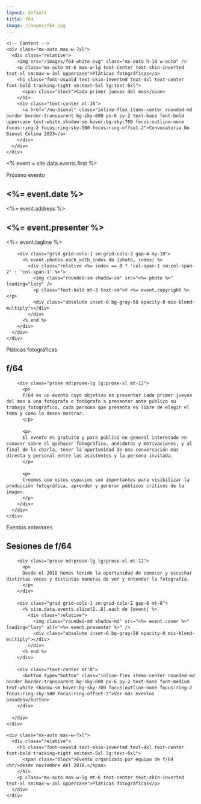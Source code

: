 ```yaml
---
layout: default
title: f64
image: /images/f64.jpg
---
```


<div class="bg-white">
  <section class="relative shadow-xl sm:overflow-hidden h-[95vh] flex justify-center items-center" id="top">
    <!-- Image -->
    <div class="absolute inset-0 bg-[url('/images/home.jpg')] bg-cover bg-center bg-no-repeat bg-fixed">
      <div class="absolute inset-0 bg-gray-300 mix-blend-multiply"></div>
    </div>

    <!-- Content -->
    <div class="mx-auto max-w-7xl">
      <div class="relative">
        <img src="/images/f64-white.svg" class="mx-auto h-18 w-auto" />
        <p class="mx-auto mt-6 max-w-lg text-center text-skin-inverted text-xl sm:max-w-3xl uppercase">Pláticas fotográficas</p>
        <h1 class="font-oswald text-skin-inverted text-4xl text-center font-bold tracking-tight sm:text-5xl lg:text-6xl">
          <span class="block">Cada primer jueves del mes</span>
        </h1>
        <div class="text-center mt-16">
          <a href="/no-bienal" class="inline-flex items-center rounded-md border border-transparent bg-sky-600 px-6 py-2 text-base font-bold uppercase text-white shadow-sm hover:bg-sky-700 focus:outline-none focus:ring-2 focus:ring-sky-500 focus:ring-offset-2">Convocatoria No Bienal Colima 2023</a>
        </div>
      </div>
    </div>
  </section>

  <% event = site.data.events.first %>
  <section class="relative sm:overflow-hidden" id="next-event">
    <div class="mx-auto max-w-7xl sm:px-6 lg:px-8">
      <div class="relative px-4 py-16 sm:px-6 sm:py-24 lg:py-32 lg:px-8">
         <div class="grid grid-cols-1 gapx-2 sm:grid-cols-2">
          <div>
            <p class="text-xl uppercase">Próximo evento</p>
            <h1 class="font-oswald text-4xl font-bold tracking-tight sm:text-5xl lg:text-6xl">
              <span class="block"><%= event.date %></span>
            </h1>
            <p class="mt-4 text-md"><%= event.address %></p>
          </div>
          <div class="mt-6 sm:mt-0">
            <h2 class="font-oswald text-2xl font-bold tracking-tight sm:text-3xl lg:text-4xl text-left sm:text-right"><%= event.presenter %></h2>
            <p class="text-xl text-left sm:text-right mt-4"><%= event.tagline %></p>
          </div>
        </div>

        <div class="grid grid-cols-1 sm:grid-cols-3 gap-4 my-10">
          <% event.photos.each_with_index do |photo, index| %>
            <div class="relative <%= index == 0 ? 'col-span-1 sm:col-span-2' : 'col-span-1' %>">
              <img class="rounded-sm shadow-sm" src="<%= photo %>" loading="lazy" />
              <p class="font-bold mt-3 text-sm">© <%= event.copyright %></p>
              <div class="absolute inset-0 bg-gray-50 opacity-0 mix-blend-multiply"></div>
            </div>
          <% end %>
        </div>
      </div>
    </div>
  </section>

  <section class="relative sm:overflow-hidden h-screen">
    <div class="absolute inset-0 bg-[url('/images/f64-publico.jpg')] bg-cover bg-center bg-no-repeat bg-fixed">
      <div class="absolute inset-0 bg-gray-600 mix-blend-multiply"></div>
    </div>
  </section>

  <section class="relative sm:overflow-hidden h-screen">
    <div class="mx-auto max-w-7xl sm:px-6 lg:px-8">
      <div class="relative px-4 py-16 sm:px-6 sm:py-24 lg:py-32 lg:px-8">
        <p class="mt-6 text-xl uppercase">Pláticas fotográficas</p>
        <h1 class="font-oswald text-4xl font-bold tracking-tight sm:text-5xl lg:text-6xl">
          <span class="block">f/64</span>
        </h1>

        <div class="prose md:prose-lg lg:prose-xl mt-12">
          <p>
          f/64 es un evento cuyo objetivo es presentar cada primer jueves del mes a una fotógrafa o fotógrafo a presentar ante público su trabajo fotográfico, cada persona que presenta es libre de elegir el tema y como lo desea mostrar.
          </p>

          <p>
          El evento es gratuito y para público en general interesado en conocer sobre el quehacer fotográfico, anécdotas y motivaciones, y al final de la charla, tener la oportunidad de una conversación más directa y personal entre los asistentes y la persona invitada.
          </p>

          <p>
          Creemos que estos espacios son importantes para visibilizar la producción fotográfica, aprender y generar públicos críticos de la imagen.
          </p>
        </div>
      </div>
    </div>
  </section>

  <section class="relative sm:overflow-hidden h-[80vh]">
    <div class="absolute inset-0 bg-[url('/images/talks.jpg')] bg-cover bg-center bg-no-repeat bg-fixed">
      <div class="absolute inset-0 bg-gray-600 mix-blend-multiply"></div>
    </div>
  </section>

  <section class="relative sm:overflow-hidden">
    <div class="mx-auto max-w-7xl sm:px-6 lg:px-8">
      <div class="relative px-4 py-16 sm:px-6 sm:py-24 lg:py-32 lg:px-8">
        <p class="mt-6 text-xl uppercase">Eventos anteriores</p>
        <h1 class="font-oswald text-4xl font-bold tracking-tight sm:text-5xl lg:text-6xl">
          <span class="block">Sesiones de f/64</span>
        </h1>

        <div class="prose md:prose-lg lg:prose-xl mt-12">
          <p>
          Desde el 2018 hemos tenido la oportunidad de conocer y escuchar distintas voces y distintas maneras de ver y entender la fotografía.
          </p>
        </div>

        <div class="grid grid-cols-1 sm:grid-cols-2 gap-8 mt-8">
          <% site.data.events.slice(1..8).each do |event| %>
            <div class="relative">
              <img class="rounded-md shadow-md" src="<%= event.cover %>" loading="lazy" alt="<%= event.presenter %>" />
              <div class="absolute inset-0 bg-gray-50 opacity-0 mix-blend-multiply"></div>
            </div>
          <% end %>
        </div>

        <div class="text-center mt-8">
          <button type="button" class="inline-flex items-center rounded-md border border-transparent bg-sky-600 px-6 py-2 text-base font-medium text-white shadow-sm hover:bg-sky-700 focus:outline-none focus:ring-2 focus:ring-sky-500 focus:ring-offset-2">Ver más eventos pasados</button>
        </div>

      </div>
    </div>
  </section>

  <section class="relative sm:overflow-hidden h-[60vh] flex justify-center items-center">
    <div class="absolute inset-0 bg-[url('/images/colima.jpg')] bg-cover bg-center bg-no-repeat bg-fixed">
      <div class="absolute inset-0 bg-gray-600 mix-blend-multiply"></div>
    </div>

    <div class="mx-auto max-w-7xl">
      <div class="relative">
        <h1 class="font-oswald text-skin-inverted text-4xl text-center font-bold tracking-tight sm:text-5xl lg:text-6xl">
          <span class="block">Evento organizado por equipo de f/64 <br/>desde noviembre del 2018.</span>
        </h1>
        <p class="mx-auto max-w-lg mt-6 text-center text-skin-inverted text-xl sm:max-w-3xl uppercase">Pláticas fotográficas</p>
      </div>
    </div>
  </section>
</div>
